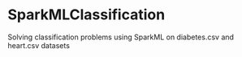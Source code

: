 # SparkMLClassification
Solving classification problems using SparkML on diabetes.csv and heart.csv datasets
